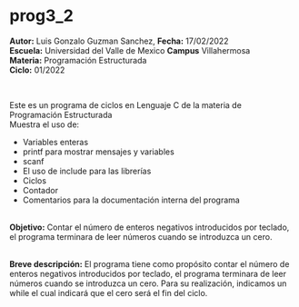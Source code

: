 # prog3_2
<p><b>Autor:</b> Luis Gonzalo Guzman Sanchez, <b>Fecha:</b> 17/02/2022 <br>
  <b>Escuela:</b> Universidad del Valle de Mexico <b>Campus</b> Villahermosa <br>
  <b>Materia:</b> Programación Estructurada <br>
  <b>Ciclo:</b> 01/2022</p>
<br>
<p>Este es un programa de ciclos en Lenguaje C de la materia de Programación Estructurada<br>
Muestra el uso de:
  <ul>
    <li>Variables enteras</li>
    <li>printf para mostrar mensajes y variables</li>
    <li>scanf</li>
    <li>El uso de include para las librerías</li>
    <li>Ciclos</li>
    <li>Contador</li>
    <li>Comentarios para la documentación interna del programa</li>
    </ul>
    </p>
<br>
<b>Objetivo:</b> Contar el número de enteros negativos introducidos por teclado, el programa terminara de leer números cuando se introduzca un cero.
<br>
<br>
<p><b>Breve descripción:</b> 
El programa tiene como propósito contar el número de enteros negativos introducidos por teclado, el programa terminara de leer números cuando se introduzca un cero. Para su realización, indicamos un while  el cual indicará que el cero será el fin del ciclo.
</p>
